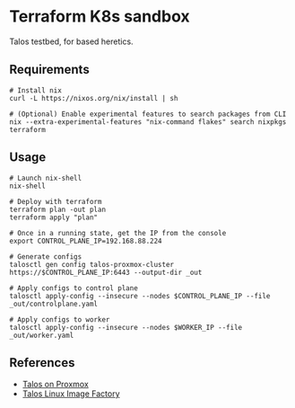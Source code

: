# Terraform K8s sandbox

Talos testbed, for based heretics.

## Requirements

```shell
# Install nix
curl -L https://nixos.org/nix/install | sh

# (Optional) Enable experimental features to search packages from CLI
nix --extra-experimental-features "nix-command flakes" search nixpkgs terraform
```

## Usage

```shell
# Launch nix-shell
nix-shell

# Deploy with terraform
terraform plan -out plan
terraform apply "plan"

# Once in a running state, get the IP from the console
export CONTROL_PLANE_IP=192.168.88.224

# Generate configs
talosctl gen config talos-proxmox-cluster https://$CONTROL_PLANE_IP:6443 --output-dir _out

# Apply configs to control plane
talosctl apply-config --insecure --nodes $CONTROL_PLANE_IP --file _out/controlplane.yaml

# Apply configs to worker
talosctl apply-config --insecure --nodes $WORKER_IP --file _out/worker.yaml 
```

## References

* [Talos on Proxmox](https://www.talos.dev/v1.9/talos-guides/install/virtualized-platforms/proxmox/)
* [Talos Linux Image Factory](https://factory.talos.dev)
